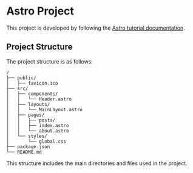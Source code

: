 # Astro Project
This project is developed by following the [Astro tutorial documentation](https://docs.astro.build/en/getting-started/).

## Project Structure
The project structure is as follows:
```
/
├── public/
│   ├── favicon.ico
├── src/
│   ├── components/
│   │   └── Header.astro
│   ├── layouts/
│   │   └── MainLayout.astro
│   ├── pages/
│   │   ├── posts/
│   │   ├── index.astro
│   │   └── about.astro
│   └── styles/
│       └── global.css
├── package.json
└── README.md
```

This structure includes the main directories and files used in the project.
